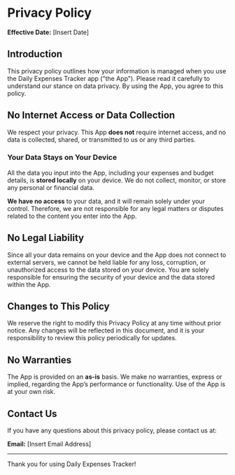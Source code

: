 # Privacy Policy

**Effective Date:** [Insert Date]

## Introduction

This privacy policy outlines how your information is managed when you use the Daily Expenses Tracker app ("the App"). Please read it carefully to understand our stance on data privacy. By using the App, you agree to this policy.

## No Internet Access or Data Collection

We respect your privacy. This App **does not** require internet access, and no data is collected, shared, or transmitted to us or any third parties.

### Your Data Stays on Your Device

All the data you input into the App, including your expenses and budget details, is **stored locally** on your device. We do not collect, monitor, or store any personal or financial data.

**We have no access** to your data, and it will remain solely under your control. Therefore, we are not responsible for any legal matters or disputes related to the content you enter into the App.

## No Legal Liability

Since all your data remains on your device and the App does not connect to external servers, we cannot be held liable for any loss, corruption, or unauthorized access to the data stored on your device. You are solely responsible for ensuring the security of your device and the data stored within the App.

## Changes to This Policy

We reserve the right to modify this Privacy Policy at any time without prior notice. Any changes will be reflected in this document, and it is your responsibility to review this policy periodically for updates.

## No Warranties

The App is provided on an **as-is** basis. We make no warranties, express or implied, regarding the App’s performance or functionality. Use of the App is at your own risk.

## Contact Us

If you have any questions about this privacy policy, please contact us at:

**Email:** [Insert Email Address]

---

Thank you for using Daily Expenses Tracker!
